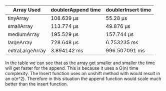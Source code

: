 | Array Used | doublerAppend time | doublerInsert  time |
| ---------- | ------------------ | ------------------- |
| tinyArray  | 108.639 μs         | 55.28 μs            |
| smallArray | 113.774 μs         | 49.876 μs           |
| mediumArray| 195.529 μs         | 157.744 μs          |
| largeArray | 728.648 μs         | 6.753235 ms         |
| extraLargeArray | 3.894142 ms   | 996.507091 ms       |


In the table we can see that as the array get smaller and smaller the time will get  faster for the append. This is because it uses a O(n) time complexity. The Insert function uses an unshift method with would result in an o(n^2). Therefore in this situation the append function would scale much better than the insert function.